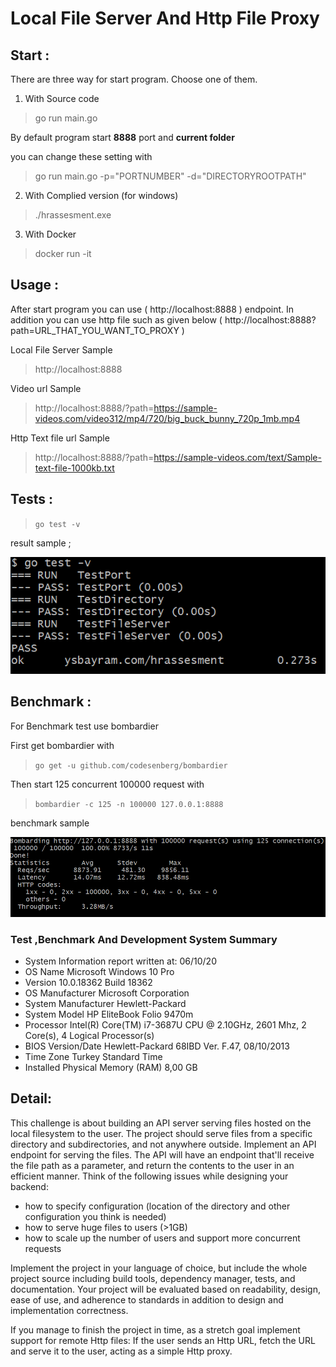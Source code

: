 # **Local File Server And Http File Proxy**

## Start :

There are three way for start program. Choose one of them.

1. With Source code
>go run main.go

By default program start **8888** port and **current folder**

you can change these setting with

> go run main.go -p="PORTNUMBER" -d="DIRECTORYROOTPATH"

2. With Complied version (for windows)
> ./hrassesment.exe

3. With Docker 

> docker run -it

## Usage :

After start program you can use ( http://localhost:8888 ) endpoint. In addition you can use http file such as given below ( http://localhost:8888?path=URL_THAT_YOU_WANT_TO_PROXY )

Local File Server Sample 
> http://localhost:8888

Video url Sample 
> http://localhost:8888/?path=https://sample-videos.com/video312/mp4/720/big_buck_bunny_720p_1mb.mp4

Http Text file url Sample
> http://localhost:8888/?path=https://sample-videos.com/text/Sample-text-file-1000kb.txt

## Tests :
>`go test -v`

result sample ;

![Result Sample](./testResult.png)

## Benchmark :

For Benchmark test use bombardier

First get bombardier with 

> `go get -u github.com/codesenberg/bombardier`

Then start 125 concurrent 100000 request with

> `bombardier -c 125 -n 100000 127.0.0.1:8888`

benchmark sample

![Benchmark Sample](./BenchResult.png)

### Test ,Benchmark And Development System Summary

- System Information report written at: 06/10/20
- OS Name	Microsoft Windows 10 Pro	
- Version	10.0.18362 Build 18362	
- OS Manufacturer	Microsoft Corporation	
- System Manufacturer	Hewlett-Packard	
- System Model	HP EliteBook Folio 9470m
- Processor	Intel(R) Core(TM) i7-3687U CPU @ 2.10GHz, 2601 Mhz, 2 Core(s), 4 Logical Processor(s)	
- BIOS Version/Date	Hewlett-Packard 68IBD Ver. F.47, 08/10/2013
- Time Zone	Turkey Standard Time	
- Installed Physical Memory (RAM)	8,00 GB	

## **Detail:**

This challenge is about building an API server serving files hosted on the local filesystem to the user. The project should serve files from a specific directory and subdirectories, and not anywhere outside. Implement an API endpoint for serving the files. The API will have an endpoint that'll receive the file path as a parameter, and return the contents to the user in an efficient manner. Think of the following issues while designing your backend: 
- how to specify configuration (location of the directory and other configuration you think is needed)
- how to serve huge files to users (>1GB) 
- how to scale up the number of users and support more concurrent requests

Implement the project in your language of choice, but include the whole project source including build tools, dependency manager, tests, and documentation. Your project will be evaluated based on readability, design, ease of use, and adherence to standards in addition to design and implementation correctness. 

If you manage to finish the project in time, as a stretch goal implement support for remote Http files: If the user sends an Http URL, fetch the URL and serve it to the user, acting as a simple Http proxy. 